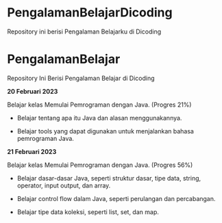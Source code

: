 # PengalamanBelajarDicoding
Repository ini berisi Pengalaman Belajarku di Dicoding

# PengalamanBelajar

Repository Ini Berisi Pengalaman Belajar di Dicoding


**20 Februari 2023**  

Belajar kelas Memulai Pemrograman dengan Java. (Progres 21%)

  * Belajar tentang apa itu Java dan alasan menggunakannya.

  * Belajar tools yang dapat digunakan untuk menjalankan bahasa pemrograman Java.


**21 Februari 2023**  

Belajar kelas Memulai Pemrograman dengan Java. (Progres 56%)

  * Belajar dasar-dasar Java, seperti struktur dasar, tipe data, string, operator, input output, dan array.

  * Belajar control flow dalam Java, seperti perulangan dan percabangan.

  * Belajar tipe data koleksi, seperti list, set, dan map.
